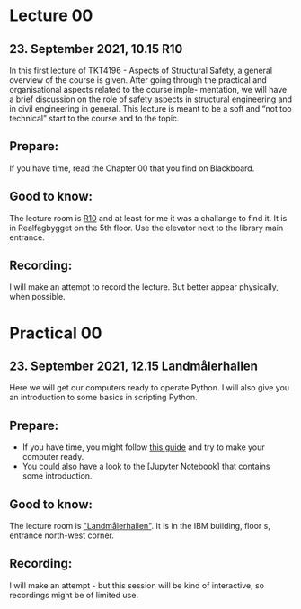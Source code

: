 # Lecture 00
## 23. September 2021, 10.15 R10
In this first lecture of TKT4196 - Aspects of Structural Safety, 
a general overview of the course is given. 
After going through the practical and organisational aspects related to the course imple- mentation, 
we will have a brief discussion on the role of safety aspects in structural engineering and in civil engineering in general. 
This lecture is meant to be a soft and “not too technical” start to the course and to the topic.
## Prepare:
If you have time, read the Chapter 00 that you find on Blackboard.
## Good to know:
The lecture room is [R10](https://use.mazemap.com/#v=1&config=ntnu&zlevel=5&center=10.406346,63.415651&zoom=18&sharepoitype=poi&sharepoi=873854&campusid=1) and at least for me it was a challange to find it. It is in Realfagbygget on the 5th floor. 
Use the elevator next to the library main entrance.
## Recording:
I will make an attempt to record the lecture. But better appear physically, when possible.

# Practical 00
## 23. September 2021, 12.15 Landmålerhallen
Here we will get our computers ready to operate Python. I will also give you an introduction to some basics in scripting Python. 
## Prepare:
* If you have time, you might follow [this guide](https://jochenkohler.github.io/TKT4196_material/GetStartedPython) and try to make your computer ready. 
* You could also have a look to the [Jupyter Notebook] that contains some introduction.
## Good to know:
The lecture room is ["Landmålerhallen"](https://use.mazemap.com/#v=1&config=ntnu&zlevel=0.5&center=10.405957,63.414996&zoom=18&sharepoitype=poi&sharepoi=73163&campusid=1). 
It is in the IBM building, floor s, entrance north-west corner.
## Recording:
I will make an attempt - but this session will be kind of interactive, so recordings might be of limited use. 
